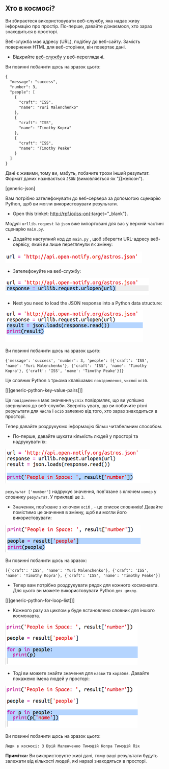 ## Хто в космосі?

Ви збираєтеся використовувати веб-службу, яка надає живу інформацію про простір. По-перше, давайте дізнаємося, хто зараз знаходиться в просторі.

Веб-служба має адресу (URL), подібну до веб-сайту. Замість повернення HTML для веб-сторінки, він повертає дані.

+ Відкрийте <a href="http://api.open-notify.org/astros.json" target="_blank">веб-службу</a> у веб-переглядачі.

Ви повинні побачити щось на зразок цього:

    {
      "message": "success",
      "number": 3,
      "people": [
        {
          "craft": "ISS",
          "name": "Yuri Malenchenko"
        },
        {
          "craft": "ISS",
          "name": "Timothy Kopra"
        },
        {
          "craft": "ISS",
          "name": "Timothy Peake"
        }
      ]
    }
    

Дані є живими, тому ви, мабуть, побачите трохи інший результат. Формат даних називається `JSON` (вимовляється як "Джейсон").

[generic-json]

Вам потрібно зателефонувати до веб-сервера за допомогою сценарію Python, щоб ви могли використовувати результати.

+ Open this trinket: <http://rpf.io/iss-on>{:target="_blank"}.

Модулі `urllib.request` та `json` вже імпортовані для вас у верхній частині сценарію `main.py`.

+ Додайте наступний код до `main.py` , щоб зберегти URL-адресу веб-сервісу, який ви лише переглянули як змінну:

![Знімок екрану](images/iss-url.png)

+ Зателефонуйте на веб-службу:

![скріншот](images/iss-request.png)

+ Next you need to load the JSON response into a Python data structure:

![знімок екрану](images/iss-result.png)

Ви повинні побачити щось на зразок цього:

    {'message': 'success', 'number': 3, 'people': [{'craft': 'ISS', 'name': 'Yuri Malenchenko'}, {'craft': 'ISS', 'name': 'Timothy Kopra'}, {'craft': 'ISS', 'name': 'Timothy Peake'}]}
    

Це словник Python з трьома клавішами: `повідомлення`, `число`і `осіб`.

[[[generic-python-key-value-pairs]]]

Це `повідомлення` має значення `успіх` повідомляє, що ви успішно звернулися до веб-служби. Зверніть увагу, що ви побачите різні результати для `числа` і `осіб` залежно від того, хто зараз знаходиться в просторі.

Тепер давайте роздрукуємо інформацію більш читабельним способом.

+ По-перше, давайте шукати кількість людей у ​​просторі та надрукувати їх:

![скріншот](images/iss-number.png)

`результат ['number']` надрукує значення, пов'язане з ключем `номер` у словнику `результат`. У прикладі це `3`.

+ Значення, пов'язане з ключем `осіб` , - це список словників! Давайте помістимо це значення в змінну, щоб ви могли його використовувати:

![скріншот](images/iss-people.png)

Ви повинні побачити щось на зразок:

    [{'craft': 'ISS', 'name': 'Yuri Malenchenko'}, {'craft': 'ISS', 'name': 'Timothy Kopra'}, {'craft': 'ISS', 'name': 'Timothy Peake'}]
    

+ Тепер вам потрібно роздрукувати рядок для кожного космонавта. Для цього ви можете використовувати Python `для циклу`.

[[[generic-python-for-loop-list]]]

+ Кожного разу за циклом `p` буде встановлено словник для іншого космонавта.

![скріншот](images/iss-people-1a.png)

+ Тоді ви можете знайти значення для `назви` та `корабля`. Давайте покажемо імена людей у ​​просторі:

![скріншот](images/iss-people-2.png)

Ви повинні побачити щось на зразок цього:

    Люди в космосі: 3 Юрій Маленченко Тимофій Копра Тимофій Пік
    

**Примітка:** Ви використовуєте живі дані, тому ваші результати будуть залежати від кількості людей, які наразі знаходяться в просторі.